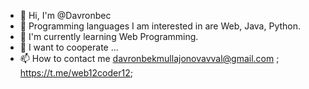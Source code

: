 - 👋 Hi, I'm @Davronbec
- 👀 Programming languages I am interested in are Web, Java, Python.
- 🌱 I'm currently learning Web Programming.
- 💞️ I want to cooperate ...
- 📫 How to contact me davronbekmullajonovavval@gmail.com ;
https://t.me/web12coder12;
